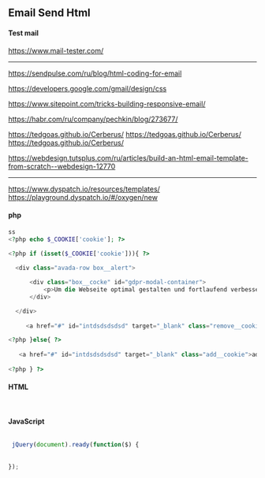 
## Email Send Html

#### Test mail 
https://www.mail-tester.com/

---


https://sendpulse.com/ru/blog/html-coding-for-email

https://developers.google.com/gmail/design/css

https://www.sitepoint.com/tricks-building-responsive-email/

https://habr.com/ru/company/pechkin/blog/273677/

https://tedgoas.github.io/Cerberus/
https://tedgoas.github.io/Cerberus/
https://tedgoas.github.io/Cerberus/


https://webdesign.tutsplus.com/ru/articles/build-an-html-email-template-from-scratch--webdesign-12770


---

https://www.dyspatch.io/resources/templates/
https://playground.dyspatch.io/#/oxygen/new

#### php

```php
ss
<?php echo $_COOKIE['cookie']; ?>
    
<?php if (isset($_COOKIE['cookie'])){ ?> 

  <div class="avada-row box__alert">

      <div class="box__cocke" id="gdpr-modal-container">
          <p>Um die Webseite optimal gestalten und fortlaufend verbessern zu können, verwenden wir so genannte Cookies. Durch die weitere Nutzung der Webseite stimmen Sie der Verwendung von Cookies zu. <span>Weitere Informationen finden Sie in unseren Datenschutzbestimmungen.</span></p>
      </div>

  </div>
  
     <a href="#" id="intdsdsdsdsd" target="_blank" class="remove__cookie">remove__cookie</a>

<?php }else{ ?>
  
   <a href="#" id="intdsdsdsdsd" target="_blank" class="add__cookie">add__cookie</a>
  
<?php } ?>

```


#### HTML

```html



```



#### JavaScript

```javascript

 jQuery(document).ready(function($) { 
   
                              
});


```
